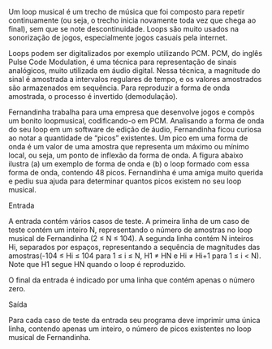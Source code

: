 Um loop musical é um trecho de música que foi composto para repetir continuamente (ou seja, o trecho inicia novamente toda vez que chega ao final), sem que se note descontinuidade. Loops são muito usados na sonorização de jogos, especialmente jogos casuais pela internet.

Loops podem ser digitalizados por exemplo utilizando PCM. PCM, do inglês Pulse Code Modulation, é uma técnica para representação de sinais analógicos, muito utilizada em áudio digital. Nessa técnica, a magnitude do sinal é amostrada a intervalos regulares de tempo, e os valores amostrados são armazenados em sequência. Para reproduzir a forma de onda amostrada, o processo é invertido (demodulação).

Fernandinha trabalha para uma empresa que desenvolve jogos e compôs um bonito loopmusical, codificando-o em PCM. Analisando a forma de onda do seu loop em um software de edição de áudio, Fernandinha ficou curiosa ao notar a quantidade de “picos” existentes. Um pico em uma forma de onda é um valor de uma amostra que representa um máximo ou mínimo local, ou seja, um ponto de inflexão da forma de onda. A figura abaixo ilustra (a) um exemplo de forma de onda e (b) o loop formado com essa forma de onda, contendo 48 picos.
Fernandinha é uma amiga muito querida e pediu sua ajuda para determinar quantos picos existem no seu loop musical.

Entrada

A entrada contém vários casos de teste. A primeira linha de um caso de teste contém um inteiro N, representando o número de amostras no loop musical de Fernandinha (2 ≤ N ≤ 104). A segunda linha contém N inteiros Hi, separados por espaços, representando a sequência de magnitudes das amostras(-104 ≤ Hi ≤ 104 para 1 ≤ i ≤ N, H1 ≠ HN e Hi ≠ Hi+1 para 1 ≤ i < N). Note que H1 segue HN quando o loop é reproduzido.

O final da entrada é indicado por uma linha que contém apenas o número zero.

Saída

Para cada caso de teste da entrada seu programa deve imprimir uma única linha, contendo apenas um inteiro, o número de picos existentes no loop musical de Fernandinha.
